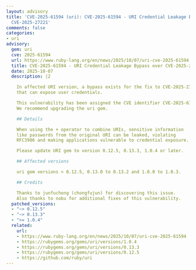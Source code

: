 ```yaml
---
layout: advisory
title: 'CVE-2025-61594 (uri): CVE-2025-61594 - URI Credential Leakage Bypass over
  CVE-2025-27221'
comments: false
categories:
- uri
advisory:
  gem: uri
  cve: 2025-61594
  url: https://www.ruby-lang.org/en/news/2025/10/07/uri-cve-2025-61594
  title: CVE-2025-61594 - URI Credential Leakage Bypass over CVE-2025-27221
  date: 2025-10-07
  description: |2

    In affected URI version, a bypass exists for the fix to CVE-2025-27221
    that can expose user credentials.

    This vulnerability has been assigned the CVE identifier CVE-2025-61594.
    We recommend upgrading the uri gem.

    ## Details

    When using the + operator to combine URIs, sensitive information
    like passwords from the original URI can be leaked, violating
    RFC3986 and making applications vulnerable to credential exposure.

    Please update URI gem to version 0.12.5, 0.13.3, 1.0.4 or later.

    ## Affected versions

    uri gem versions < 0.12.5, 0.13.0 to 0.13.2 and 1.0.0 to 1.0.3.

    ## Credits

    Thanks to junfuchong (chongfujun) for discovering this issue.
    Also thanks to nobu for additional fixes of this vulnerability.
  patched_versions:
  - "~> 0.12.5"
  - "~> 0.13.3"
  - ">= 1.0.4"
  related:
    url:
    - https://www.ruby-lang.org/en/news/2025/10/07/uri-cve-2025-61594
    - https://rubygems.org/gems/uri/versions/1.0.4
    - https://rubygems.org/gems/uri/versions/0.13.3
    - https://rubygems.org/gems/uri/versions/0.12.5
    - https://github.com/ruby/uri
---
```

